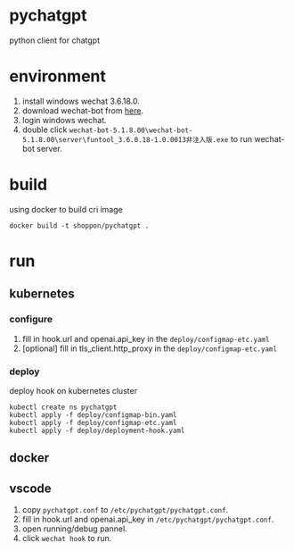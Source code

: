 # pychatgpt
python client for chatgpt

# environment
1. install windows wechat 3.6.18.0.
2. download wechat-bot from [here](https://github.com/cixingguangming55555/wechat-bot/tree/5.1.8.00).
3. login windows wechat.
4. double click `wechat-bot-5.1.8.00\wechat-bot-5.1.8.00\server\funtool_3.6.0.18-1.0.0013非注入版.exe` to run wechat-bot server.

# build
using docker to build cri image
```
docker build -t shoppon/pychatgpt .
```

# run
## kubernetes
### configure
1. fill in hook.url and openai.api_key in the `deploy/configmap-etc.yaml`
2. [optional] fill in tls_client.http_proxy in the `deploy/configmap-etc.yaml`

### deploy
deploy hook on kubernetes cluster
```
kubectl create ns pychatgpt
kubectl apply -f deploy/configmap-bin.yaml
kubectl apply -f deploy/configmap-etc.yaml
kubectl apply -f deploy/deployment-hook.yaml
```

## docker


## vscode
1. copy `pychatgpt.conf` to `/etc/pychatgpt/pychatgpt.conf`.
2. fill in hook.url and openai.api_key in `/etc/pychatgpt/pychatgpt.conf`.
3. open running/debug pannel.
4. click `wechat hook` to run.
